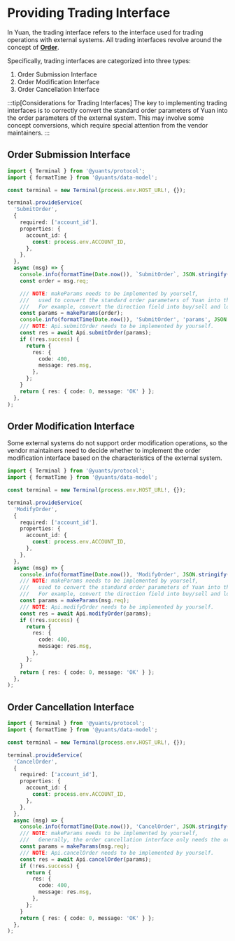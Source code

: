 # Providing Trading Interface

In Yuan, the trading interface refers to the interface used for trading operations with external systems. All trading interfaces revolve around the concept of [**Order**](../basics/what-is-order.md).

Specifically, trading interfaces are categorized into three types:

1. Order Submission Interface
2. Order Modification Interface
3. Order Cancellation Interface

:::tip[Considerations for Trading Interfaces]
The key to implementing trading interfaces is to correctly convert the standard order parameters of Yuan into the order parameters of the external system. This may involve some concept conversions, which require special attention from the vendor maintainers.
:::

## Order Submission Interface

```ts
import { Terminal } from '@yuants/protocol';
import { formatTime } from '@yuants/data-model';

const terminal = new Terminal(process.env.HOST_URL!, {});

terminal.provideService(
  'SubmitOrder',
  {
    required: ['account_id'],
    properties: {
      account_id: {
        const: process.env.ACCOUNT_ID,
      },
    },
  },
  async (msg) => {
    console.info(formatTime(Date.now()), `SubmitOrder`, JSON.stringify(msg));
    const order = msg.req;

    /// NOTE: makeParams needs to be implemented by yourself,
    ///   used to convert the standard order parameters of Yuan into the order parameters of the external system.
    ///   For example, convert the direction field into buy/sell and long/short fields.
    const params = makeParams(order);
    console.info(formatTime(Date.now()), 'SubmitOrder', 'params', JSON.stringify(params));
    /// NOTE: Api.submitOrder needs to be implemented by yourself.
    const res = await Api.submitOrder(params);
    if (!res.success) {
      return {
        res: {
          code: 400,
          message: res.msg,
        },
      };
    }
    return { res: { code: 0, message: 'OK' } };
  },
);
```

## Order Modification Interface

Some external systems do not support order modification operations, so the vendor maintainers need to decide whether to implement the order modification interface based on the characteristics of the external system.

```ts
import { Terminal } from '@yuants/protocol';
import { formatTime } from '@yuants/data-model';

const terminal = new Terminal(process.env.HOST_URL!, {});

terminal.provideService(
  'ModifyOrder',
  {
    required: ['account_id'],
    properties: {
      account_id: {
        const: process.env.ACCOUNT_ID,
      },
    },
  },
  async (msg) => {
    console.info(formatTime(Date.now()), 'ModifyOrder', JSON.stringify(msg));
    /// NOTE: makeParams needs to be implemented by yourself,
    ///   used to convert the standard order parameters of Yuan into the order parameters of the external system.
    ///   For example, convert the direction field into buy/sell and long/short fields.
    const params = makeParams(msg.req);
    /// NOTE: Api.modifyOrder needs to be implemented by yourself.
    const res = await Api.modifyOrder(params);
    if (!res.success) {
      return {
        res: {
          code: 400,
          message: res.msg,
        },
      };
    }
    return { res: { code: 0, message: 'OK' } };
  },
);
```

## Order Cancellation Interface

```ts
import { Terminal } from '@yuants/protocol';
import { formatTime } from '@yuants/data-model';

const terminal = new Terminal(process.env.HOST_URL!, {});

terminal.provideService(
  'CancelOrder',
  {
    required: ['account_id'],
    properties: {
      account_id: {
        const: process.env.ACCOUNT_ID,
      },
    },
  },
  async (msg) => {
    console.info(formatTime(Date.now()), 'CancelOrder', JSON.stringify(msg));
    /// NOTE: makeParams needs to be implemented by yourself,
    ///   Generally, the order cancellation interface only needs the order ID.
    const params = makeParams(msg.req);
    /// NOTE: Api.cancelOrder needs to be implemented by yourself.
    const res = await Api.cancelOrder(params);
    if (!res.success) {
      return {
        res: {
          code: 400,
          message: res.msg,
        },
      };
    }
    return { res: { code: 0, message: 'OK' } };
  },
);
```
